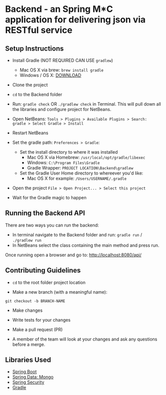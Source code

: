 # Backend - an Spring M*C application for delivering json via RESTful service

## Setup Instructions

- Install Gradle (NOT REQUIRED CAN USE `gradlew`)
	* Mac OS X via brew: `brew install gradle`
	* Windows / OS X: [DOWNLOAD](https://services.gradle.org/distributions/gradle-2.1-all.zip)

- Clone the project

- `cd` to the Backend folder 

- Run: `gradle check` OR `./gradlew check` in Terminal. This will pull down all the libraries and configure project for NetBeans.

- Open NetBeans: `Tools > Plugins > Available Plugins > Search: gradle > Select Gradle > Install`

- Restart NetBeans

- Set the gradle path: `Preferences > Gradle`:
	* Set the install directory to where it was installed
		* Mac OS X via Homebrew: `/usr/local/opt/gradle/libexec`
		* Windows: `C:\Program Files\Gradle`
		* Gradle Wrapper: `PROJECT LOCATION\Backend\gradlew`
	* Set the Gradle User Home directory to whereever you'd like:
		* Mac OS X for example: `/Users/USERNAME/.gradle`

- Open the project `File > Open Project... > Select this project`

- Wait for the Gradle magic to happen

## Running the Backend API

There are two ways you can run the backend:
* In terminal navigate to the Backend folder and run: `gradle run` / `./gradlew run`
* In NetBeans select the class containing the main method and press run.

Once running open a browser and go to: [http://localhost:8080/api/](http://localhost:8080/api/)

## Contributing Guidelines

- `cd` to the root folder project location 

- Make a new branch (with a meaningful name):
```
git checkout -b BRANCH-NAME
```
- Make changes

- Write tests for your changes 

- Make a pull request (PR)

- A member of the team will look at your changes and ask any questions before a merge.

## Libraries Used

- [Spring Boot](http://projects.spring.io/spring-boot/)
- [Spring Data: Mongo](http://projects.spring.io/spring-data-mongodb/)
- [Spring Security](http://projects.spring.io/spring-security/)
- [Gradle](http://www.gradle.org/)